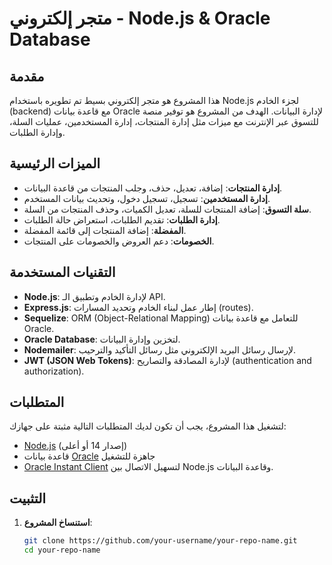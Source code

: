 # متجر إلكتروني - Node.js & Oracle Database

## مقدمة

هذا المشروع هو متجر إلكتروني بسيط تم تطويره باستخدام Node.js لجزء الخادم (backend) مع قاعدة بيانات Oracle لإدارة البيانات. الهدف من المشروع هو توفير منصة للتسوق عبر الإنترنت مع ميزات مثل إدارة المنتجات، إدارة المستخدمين، عمليات السلة، وإدارة الطلبات.

## الميزات الرئيسية

- **إدارة المنتجات**: إضافة، تعديل، حذف، وجلب المنتجات من قاعدة البيانات.
- **إدارة المستخدمين**: تسجيل، تسجيل دخول، وتحديث بيانات المستخدم.
- **سلة التسوق**: إضافة المنتجات للسلة، تعديل الكميات، وحذف المنتجات من السلة.
- **إدارة الطلبات**: تقديم الطلبات، استعراض حالة الطلبات.
- **المفضلة**: إضافة المنتجات إلى قائمة المفضلة.
- **الخصومات**: دعم العروض والخصومات على المنتجات.

## التقنيات المستخدمة

- **Node.js**: لإدارة الخادم وتطبيق الـ API.
- **Express.js**: إطار عمل لبناء الخادم وتحديد المسارات (routes).
- **Sequelize**: ORM (Object-Relational Mapping) للتعامل مع قاعدة بيانات Oracle.
- **Oracle Database**: لتخزين وإدارة البيانات.
- **Nodemailer**: لإرسال رسائل البريد الإلكتروني مثل رسائل التأكيد والترحيب.
- **JWT (JSON Web Tokens)**: لإدارة المصادقة والتصاريح (authentication and authorization).

## المتطلبات

لتشغيل هذا المشروع، يجب أن تكون لديك المتطلبات التالية مثبتة على جهازك:

- [Node.js](https://nodejs.org/) (إصدار 14 أو أعلى)
- قاعدة بيانات [Oracle](https://www.oracle.com/database/technologies/) جاهزة للتشغيل
- [Oracle Instant Client](https://www.oracle.com/database/technologies/instant-client.html) لتسهيل الاتصال بين Node.js وقاعدة البيانات.

## التثبيت

1. **استنساخ المشروع**:
   ```bash
   git clone https://github.com/your-username/your-repo-name.git
   cd your-repo-name

